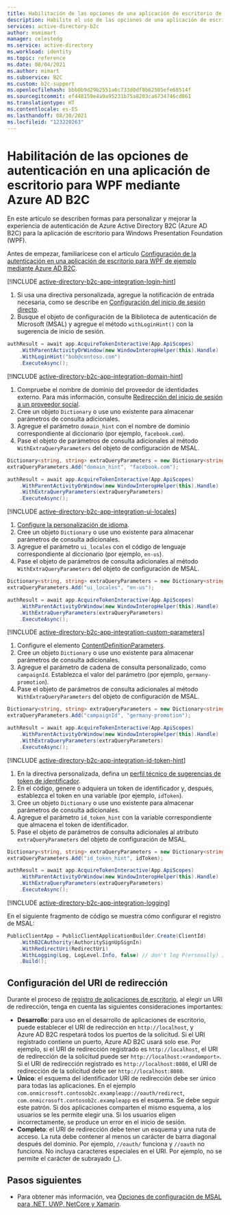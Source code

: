 ```yaml
---
title: Habilitación de las opciones de una aplicación de escritorio de WPF mediante Azure Active Directory B2C
description: Habilite el uso de las opciones de una aplicación de escritorio de WPF de varias maneras.
services: active-directory-b2c
author: msmimart
manager: celestedg
ms.service: active-directory
ms.workload: identity
ms.topic: reference
ms.date: 08/04/2021
ms.author: mimart
ms.subservice: B2C
ms.custom: b2c-support
ms.openlocfilehash: bbb0b9d29b2551a6c733d0df8b62505efe68514f
ms.sourcegitcommit: ef448159e4a9a95231b75a8203ca6734746cd861
ms.translationtype: HT
ms.contentlocale: es-ES
ms.lasthandoff: 08/30/2021
ms.locfileid: "123220263"
---
```

# <a name="enable-authentication-options-in-a-wpf-desktop-app-by-using-azure-ad-b2c"></a>Habilitación de las opciones de autenticación en una aplicación de escritorio para WPF mediante Azure AD B2C 

En este artículo se describen formas para personalizar y mejorar la experiencia de autenticación de Azure Active Directory B2C (Azure AD B2C) para la aplicación de escritorio para Windows Presentation Foundation (WPF). 

Antes de empezar, familiarícese con el artículo [Configuración de la autenticación en una aplicación de escritorio para WPF de ejemplo mediante Azure AD B2C](configure-authentication-sample-wpf-desktop-app.md).


[!INCLUDE [active-directory-b2c-app-integration-login-hint](../../includes/active-directory-b2c-app-integration-login-hint.md)]

1. Si usa una directiva personalizada, agregue la notificación de entrada necesaria, como se describe en [Configuración del inicio de sesión directo](direct-signin.md#prepopulate-the-sign-in-name). 
1. Busque el objeto de configuración de la Biblioteca de autenticación de Microsoft (MSAL) y agregue el método `withLoginHint()` con la sugerencia de inicio de sesión.

```csharp
authResult = await app.AcquireTokenInteractive(App.ApiScopes)
    .WithParentActivityOrWindow(new WindowInteropHelper(this).Handle)
    .WithLoginHint("bob@contoso.com")
    .ExecuteAsync();
```

[!INCLUDE [active-directory-b2c-app-integration-domain-hint](../../includes/active-directory-b2c-app-integration-domain-hint.md)]

1. Compruebe el nombre de dominio del proveedor de identidades externo. Para más información, consulte [Redirección del inicio de sesión a un proveedor social](direct-signin.md#redirect-sign-in-to-a-social-provider). 
1. Cree un objeto `Dictionary` o use uno existente para almacenar parámetros de consulta adicionales.
1. Agregue el parámetro `domain_hint` con el nombre de dominio correspondiente al diccionario (por ejemplo, `facebook.com`).
1. Pase el objeto de parámetros de consulta adicionales al método `WithExtraQueryParameters` del objeto de configuración de MSAL.

```csharp
Dictionary<string, string> extraQueryParameters = new Dictionary<string, string>();
extraQueryParameters.Add("domain_hint", "facebook.com");

authResult = await app.AcquireTokenInteractive(App.ApiScopes)
    .WithParentActivityOrWindow(new WindowInteropHelper(this).Handle)
    .WithExtraQueryParameters(extraQueryParameters)
    .ExecuteAsync();
```

[!INCLUDE [active-directory-b2c-app-integration-ui-locales](../../includes/active-directory-b2c-app-integration-ui-locales.md)]

1. [Configure la personalización de idioma](language-customization.md).
1. Cree un objeto `Dictionary` o use uno existente para almacenar parámetros de consulta adicionales.
1. Agregue el parámetro `ui_locales` con el código de lenguaje correspondiente al diccionario (por ejemplo, `en-us`).
1. Pase el objeto de parámetros de consulta adicionales al método `WithExtraQueryParameters` del objeto de configuración de MSAL.

```csharp
Dictionary<string, string> extraQueryParameters = new Dictionary<string, string>();
extraQueryParameters.Add("ui_locales", "en-us");

authResult = await app.AcquireTokenInteractive(App.ApiScopes)
    .WithParentActivityOrWindow(new WindowInteropHelper(this).Handle)
    .WithExtraQueryParameters(extraQueryParameters)
    .ExecuteAsync();
```

[!INCLUDE [active-directory-b2c-app-integration-custom-parameters](../../includes/active-directory-b2c-app-integration-custom-parameters.md)]

1. Configure el elemento [ContentDefinitionParameters](customize-ui-with-html.md#configure-dynamic-custom-page-content-uri).
1. Cree un objeto `Dictionary` o use uno existente para almacenar parámetros de consulta adicionales.
1. Agregue el parámetro de cadena de consulta personalizado, como `campaignId`. Establezca el valor del parámetro (por ejemplo, `germany-promotion`).
1. Pase el objeto de parámetros de consulta adicionales al método `WithExtraQueryParameters` del objeto de configuración de MSAL.

```csharp
Dictionary<string, string> extraQueryParameters = new Dictionary<string, string>();
extraQueryParameters.Add("campaignId", "germany-promotion");

authResult = await app.AcquireTokenInteractive(App.ApiScopes)
    .WithParentActivityOrWindow(new WindowInteropHelper(this).Handle)
    .WithExtraQueryParameters(extraQueryParameters)
    .ExecuteAsync();
```

[!INCLUDE [active-directory-b2c-app-integration-id-token-hint](../../includes/active-directory-b2c-app-integration-id-token-hint.md)]

1. En la directiva personalizada, defina un [perfil técnico de sugerencias de token de identificador](id-token-hint.md).
1. En el código, genere o adquiera un token de identificador y, después, establezca el token en una variable (por ejemplo, `idToken`). 
1. Cree un objeto `Dictionary` o use uno existente para almacenar parámetros de consulta adicionales.
1. Agregue el parámetro `id_token_hint` con la variable correspondiente que almacena el token de identificador.
1. Pase el objeto de parámetros de consulta adicionales al atributo `extraQueryParameters` del objeto de configuración de MSAL.

```csharp
Dictionary<string, string> extraQueryParameters = new Dictionary<string, string>();
extraQueryParameters.Add("id_token_hint", idToken);

authResult = await app.AcquireTokenInteractive(App.ApiScopes)
    .WithParentActivityOrWindow(new WindowInteropHelper(this).Handle)
    .WithExtraQueryParameters(extraQueryParameters)
    .ExecuteAsync();
```


[!INCLUDE [active-directory-b2c-app-integration-logging](../../includes/active-directory-b2c-app-integration-logging.md)]


En el siguiente fragmento de código se muestra cómo configurar el registro de MSAL:

```csharp
PublicClientApp = PublicClientApplicationBuilder.Create(ClientId)
    .WithB2CAuthority(AuthoritySignUpSignIn)
    .WithRedirectUri(RedirectUri)
    .WithLogging(Log, LogLevel.Info, false) // don't log P(ersonally) I(dentifiable) I(nformation) details on a regular basis
    .Build();
```

## <a name="configure-the-redirect-uri"></a>Configuración del URI de redirección

Durante el proceso de [registro de aplicaciones de escritorio](configure-authentication-sample-wpf-desktop-app.md#step-23-register-the-desktop-app), al elegir un URI de redirección, tenga en cuenta las siguientes consideraciones importantes:

* **Desarrollo**: para uso en el desarrollo de aplicaciones de escritorio, puede establecer el URI de redirección en `http://localhost`, y Azure AD B2C respetará todos los puertos de la solicitud. Si el URI registrado contiene un puerto, Azure AD B2C usará solo ese. Por ejemplo, si el URI de redirección registrado es `http://localhost`, el URI de redirección de la solicitud puede ser `http://localhost:<randomport>`. Si el URI de redirección registrado es `http://localhost:8080`, el URI de redirección de la solicitud debe ser `http://localhost:8080`.
* **Único**: el esquema del identificador URI de redirección debe ser único para todas las aplicaciones. En el ejemplo `com.onmicrosoft.contosob2c.exampleapp://oauth/redirect`, `com.onmicrosoft.contosob2c.exampleapp` es el esquema. Se debe seguir este patrón. Si dos aplicaciones comparten el mismo esquema, a los usuarios se les permite elegir una. Si los usuarios eligen incorrectamente, se produce un error en el inicio de sesión.
* **Completo**: el URI de redirección debe tener un esquema y una ruta de acceso. La ruta debe contener al menos un carácter de barra diagonal después del dominio. Por ejemplo, `//oauth/` funciona y `//oauth` no funciona. No incluya caracteres especiales en el URI. Por ejemplo, no se permite el carácter de subrayado (_).

## <a name="next-steps"></a>Pasos siguientes

- Para obtener más información, vea [Opciones de configuración de MSAL para .NET, UWP, NetCore y Xamarin](https://github.com/AzureAD/microsoft-authentication-library-for-dotnet/wiki).
